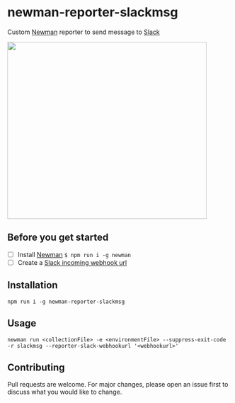 # newman-reporter-slackmsg

Custom [Newman](https://github.com/postmanlabs/newman) reporter to send message to [Slack](https://slack.com/)

<img src="https://github.com/jackcoded/newman-reporter-slackmsg/blob/master/testResults.png?raw=true" width="450"  height="400">

## Before you get started
- [ ] Install [Newman](https://github.com/postmanlabs/newman) ``` $ npm run i -g newman ```
- [ ] Create a [Slack incoming webhook url](https://api.slack.com/messaging/webhooks)

## Installation
 ```CLI
 npm run i -g newman-reporter-slackmsg
 ```

## Usage
 ```CLI
 newman run <collectionFile> -e <environmentFile> --suppress-exit-code -r slackmsg --reporter-slack-webhookurl '<webhookurl>'
 ```

## Contributing
Pull requests are welcome. For major changes, please open an issue first to discuss what you would like to change.
